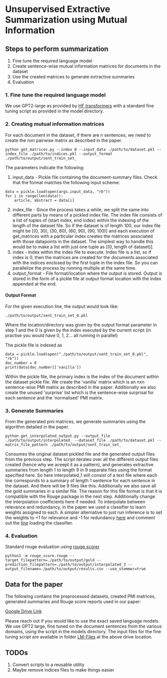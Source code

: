 # Unsupervised Extractive Summarization using Mutual Information

## Steps to perform summarization 

1. Fine tune the required language model
2. Create sentence-wise mutual information matrices for documents in the dataset
3. Use the created matrices to generate extractive summaries
4. Evaluation

### 1. Fine tune the required language model

We use GPT2-large as provided by [HF transformers](https://github.com/huggingface/transformers) with a standard fine tuning script as provided in the model directory.

### 2. Creating mutual information matrices 

For each document in the dataset, if there are n sentences, we need to create the nxn pairwise matrix as described in the paper. <br/>

```
python get_matrices.py --index 0 --input_data ./path/to/dataset.pkl --index_file ./path/to/indices.pkl --output_format ./path/to/output/sent_train_set_
```

The parameters indicate the following:
1. input\_data - Pickle file containing the document-summary files. Check that the format matches the following input scheme: 
```
data = pickle.load(open(args.input_data, "rb"))
for i in range(len(data)):
    article, abstract = data[i]
```
2. index\_file - Since the process takes a while, we split the same into different parts by means of a pickled index file. The index file consists of a list of tuples of (start index, end index) within the indexing of the length of the dataset file. So if the dataset is of length 100, our index file might be [(0, 30), (30, 60), (60, 90), (90, 100)] and each execution of get\_matrices with a particular index creates the matrices associated with those datapoints in the dataset. The simplest way to handle this would be to make a list with just one tuple as [(0, length of dataset)].
3. index - Index within the index file to execute. Index file is a list, so if index is 0, then the matrices are created for the documents associated with the indices enclosed by the first tuple in the index file. So you can parallelize the process by running multiple at the same time. 
4. output\_format - File format/location where the output is stored. Output is stored in the form of a pickle file at output format location with the index appended at the end. 

#### Output Format
For the given execution line, the output would look like:
```
./path/to/output/sent_train_set_0.pkl
```
Where the location/directory was given by the output format parameter in step 1 and the 0 is given by the index executed by the current script (in practise you would have 0, 1, 2... all running in parallel)<br/>

The pickle file is indexed as 
```
data = pickle.load(open("./path/to/output/sent_train_set_0.pkl", "rb"))
doc_number = 0
print(data[doc_number]['vanilla'])
```
Within the pickle file, the primary index is the index of the document within the dataset pickle file. We create the 'vanilla' matrix which is an nxn sentence-wise PMI matrix as described in the paper. Additionally we also create the unused 'surprise' list which is the sentence-wise surprisal for each sentence and the 'normalised' PMI matrix.

### 3. Generate Summaries
From the generated pmi matrices, we generate summaries using the algorithm detailed in the paper. 
```
python get_interpolated_output.py --output_file ./path/to/output/interpolated_ --dataset_file ./path/to/dataset.pkl --matrix_file_pattern ./path/to/output/sent_train_set_ 
```
Consumes the original dataset pickled file and the generated output files from the previous step. The script iterates over all the different output files created (hence why we aceept it as a pattern), and generates extractive summaries from length 1 to length 9 in 9 separate files using the format specified here. So here interpolated\_1 will consist of a text file where each line corresponds to a summary of length 1 sentence for each sentence in the dataset. And there will be 9 files like this. Additionally we also save all the gold summaries in a similar file. The reason for this file format is that it is compatible with the Rouge package in the next step. Additionally change the interpolation coefficients here if needed. To interpolate between relevance and redundancy, in the paper we used a classifier to learn weights assigned to each. A simpler alternative to just run inference is to set the weights to +1 for relevance and -1 for redundancy [here](https://github.com/vishakhpk/mi-unsup-summ/blob/196d3b646460f03cfcf9e41e1db621868a7156d0/get_interpolated_output.py#L54) and comment out the [line](https://github.com/vishakhpk/mi-unsup-summ/blob/196d3b646460f03cfcf9e41e1db621868a7156d0/get_interpolated_output.py#L17) loading the classifier. 

### 4. Evaluation 
Standard rouge evaluation using [rouge scorer](https://github.com/google-research/google-research/tree/master/rouge)
```
python3 -m rouge_score.rouge --target_filepattern=./path/to/output/gold --prediction_filepattern=./path/to/output/interpolated_3 --output_filename=./path/to/output/results.csv --use_stemmer=true
```

## Data for the paper
The following contains the preprocessed datasets, created PMI matrices, generated summaries and Rouge score reports used in our paper: <br>

[Google Drive Link](https://drive.google.com/drive/folders/1dBPd7trOOdKTNFDtUSGH9Z3zZ2PucDmL?usp=sharing) <br>

Please reach out if you would like to use the exact saved language models. We use GPT2 large, fine tuned on the document sentences from the various domains, using the script in the models directory. The input files for the fine tuning script are available in folder [LM-Files](https://drive.google.com/drive/folders/1XrlzvJqmvcK0IpYK-VwIN5tk2y6iIILi?usp=sharing) at the above drive location.

## TODOs
1. Convert scripts to a reusable utility
2. Maybe remove indices files to make things easier
